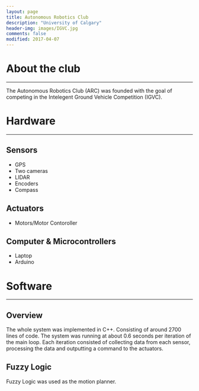 ```yaml
---
layout: page
title: Autonomous Robotics Club
description: "University of Calgary"
header-img: images/IGVC.jpg
comments: false
modified: 2017-04-07
---
```


# About the club
---

The Autonomous Robotics Club (ARC) was founded with the goal of competing in the Intelegent Ground Vehicle Competition (IGVC).

# Hardware
---

## Sensors
- GPS
- Two cameras
- LIDAR
- Encoders
- Compass

## Actuators
- Motors/Motor Contoroller

## Computer & Microcontrollers
- Laptop
- Arduino

# Software
---

## Overview
The whole system was implemented in C++. Consisting of around 2700 lines of code. The system was running at about 0.6 seconds per iteration of the main loop. Each iteration consisted of collecting data from each sensor, processing the data and outputting a command to the actuators.

## Fuzzy Logic
Fuzzy Logic was used as the motion planner.